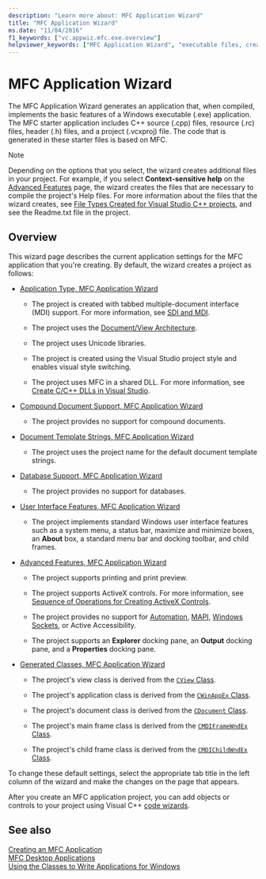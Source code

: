 ```yaml
---
description: "Learn more about: MFC Application Wizard"
title: "MFC Application Wizard"
ms.date: "11/04/2016"
f1_keywords: ["vc.appwiz.mfc.exe.overview"]
helpviewer_keywords: ["MFC Application Wizard", "executable files, creating"]
---
```

# MFC Application Wizard

The MFC Application Wizard generates an application that, when compiled, implements the basic features of a Windows executable (.exe) application. The MFC starter application includes C++ source (.cpp) files, resource (.rc) files, header (.h) files, and a project (.vcxproj) file. The code that is generated in these starter files is based on MFC.

> [!NOTE]
> Depending on the options that you select, the wizard creates additional files in your project. For example, if you select **Context-sensitive help** on the [Advanced Features](../../mfc/reference/advanced-features-mfc-application-wizard.md) page, the wizard creates the files that are necessary to compile the project's Help files. For more information about the files that the wizard creates, see [File Types Created for Visual Studio C++ projects](../../build/reference/file-types-created-for-visual-cpp-projects.md), and see the Readme.txt file in the project.

## Overview

This wizard page describes the current application settings for the MFC application that you're creating. By default, the wizard creates a project as follows:

- [Application Type, MFC Application Wizard](../../mfc/reference/application-type-mfc-application-wizard.md)

  - The project is created with tabbed multiple-document interface (MDI) support. For more information, see [SDI and MDI](../../mfc/sdi-and-mdi.md).

  - The project uses the [Document/View Architecture](../../mfc/document-view-architecture.md).

  - The project uses Unicode libraries.

  - The project is created using the Visual Studio project style and enables visual style switching.

  - The project uses MFC in a shared DLL. For more information, see [Create C/C++ DLLs in Visual Studio](../../build/dlls-in-visual-cpp.md).

- [Compound Document Support, MFC Application Wizard](../../mfc/reference/compound-document-support-mfc-application-wizard.md)

  - The project provides no support for compound documents.

- [Document Template Strings, MFC Application Wizard](../../mfc/reference/document-template-strings-mfc-application-wizard.md)

  - The project uses the project name for the default document template strings.

- [Database Support, MFC Application Wizard](../../mfc/reference/database-support-mfc-application-wizard.md)

  - The project provides no support for databases.

- [User Interface Features, MFC Application Wizard](../../mfc/reference/user-interface-features-mfc-application-wizard.md)

  - The project implements standard Windows user interface features such as a system menu, a status bar, maximize and minimize boxes, an **About** box, a standard menu bar and docking toolbar, and child frames.

- [Advanced Features, MFC Application Wizard](../../mfc/reference/advanced-features-mfc-application-wizard.md)

  - The project supports printing and print preview.

  - The project supports ActiveX controls. For more information, see [Sequence of Operations for Creating ActiveX Controls](../../mfc/sequence-of-operations-for-creating-activex-controls.md).

  - The project provides no support for [Automation](../../mfc/automation.md), [MAPI](../../mfc/mapi-support-in-mfc.md), [Windows Sockets](../../mfc/windows-sockets-in-mfc.md), or Active Accessibility.

  - The project supports an **Explorer** docking pane, an **Output** docking pane, and a **Properties** docking pane.

- [Generated Classes, MFC Application Wizard](../../mfc/reference/generated-classes-mfc-application-wizard.md)

  - The project's view class is derived from the [`CView` Class](../../mfc/reference/cview-class.md).

  - The project's application class is derived from the [`CWinAppEx` Class](../../mfc/reference/cwinappex-class.md).

  - The project's document class is derived from the [`CDocument` Class](../../mfc/reference/cdocument-class.md).

  - The project's main frame class is derived from the [`CMDIFrameWndEx` Class](../../mfc/reference/cmdiframewndex-class.md).

  - The project's child frame class is derived from the [`CMDIChildWndEx` Class](../../mfc/reference/cmdichildwndex-class.md).

To change these default settings, select the appropriate tab title in the left column of the wizard and make the changes on the page that appears.

After you create an MFC application project, you can add objects or controls to your project using Visual C++ [code wizards](../../ide/adding-functionality-with-code-wizards-cpp.md).

## See also

[Creating an MFC Application](../../mfc/reference/creating-an-mfc-application.md)\
[MFC Desktop Applications](../../mfc/mfc-desktop-applications.md)\
[Using the Classes to Write Applications for Windows](../../mfc/using-the-classes-to-write-applications-for-windows.md)
